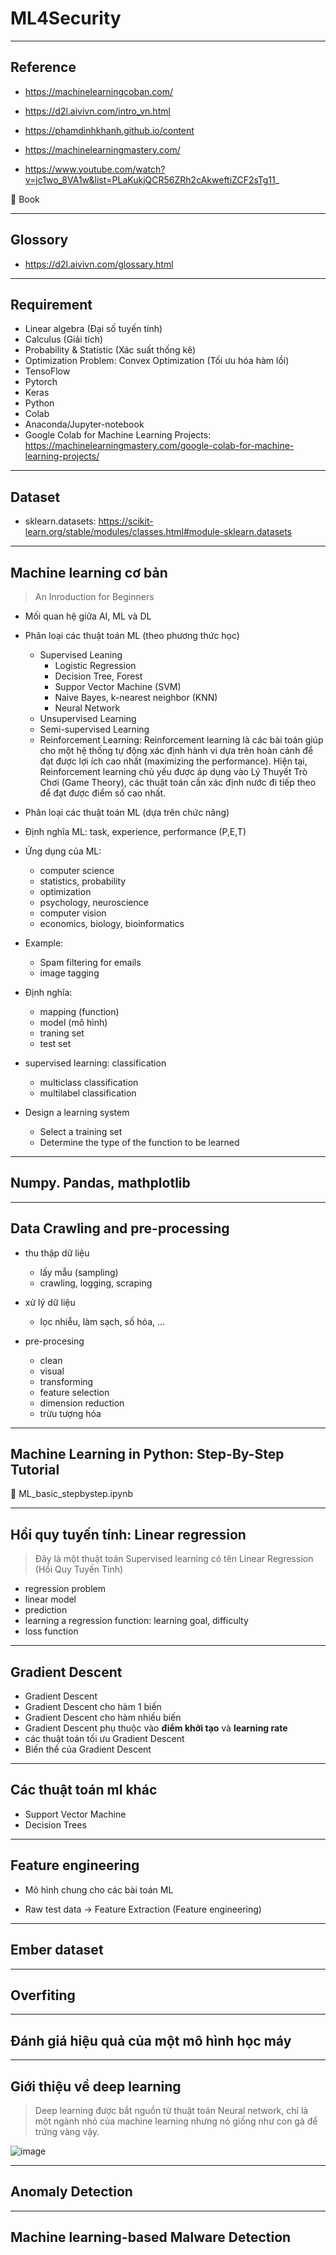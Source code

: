 ﻿# ML4Security


---
## Reference 

- https://machinelearningcoban.com/

- https://d2l.aivivn.com/intro_vn.html

- https://phamdinhkhanh.github.io/content

- https://machinelearningmastery.com/

- https://www.youtube.com/watch?v=jc1wo_8VA1w&list=PLaKukjQCR56ZRh2cAkweftiZCF2sTg11_


<!-- 1. Your First Machine Learning Project in Python Step-By-Step,
https://machinelearningmastery.com/machine-learning-in-python-step-bystep/
2. Machine Learning Crash Course, https://developers.google.com/machinelearning/crash-course
3. How to Develop a GAN for Generating MNIST Handwritten Digits,
https://machinelearningmastery.com/how-to-develop-a-generativeadversarial-network-for-an-mnist-handwritten-digits-from-scratch-in-keras/
4. GANs from Scratch 1: A deep introduction. With code in PyTorch and
TensorFlow, https://medium.com/ai-society/gans-from-scratch-1-a-deepintroduction-with-code-in-pytorch-and-tensorflow-cb03cdcdba0f
5. Federated Learning: Collaborative Machine Learning without Centralized
Training Data, https://ai.googleblog.com/2017/04/federated-learningcollaborative.html
6. https://cset.georgetown.edu/wp-content/uploads/Machine-Learning-andCybersecurity.pdf
7. http://web.stanford.edu/class/cs259d/#lectures
8. https://www.malwaredatascience.com/
9. https://github.com/oreilly-mlsec/book-resources -->


:bookmark: Book


---
## Glossory

- https://d2l.aivivn.com/glossary.html


---
## Requirement

- Linear algebra (Đại số tuyến tính)
- Calculus (Giải tích)
- Probability & Statistic (Xác suất thống kê)
- Optimization Problem: Convex Optimization (Tối ưu hóa hàm lồi)
- TensoFlow 
- Pytorch 
- Keras 
- Python 
- Colab
- Anaconda/Jupyter-notebook
- Google Colab for Machine Learning Projects: https://machinelearningmastery.com/google-colab-for-machine-learning-projects/

---
## Dataset
- sklearn.datasets: https://scikit-learn.org/stable/modules/classes.html#module-sklearn.datasets

----
## Machine learning cơ bản
> An Inroduction for Beginners 

- Mối quan hệ giữa AI, ML và DL 
- Phân loại các thuật toán ML (theo phương thức học)
    - Supervised Leaning
        - Logistic Regression
        - Decision Tree, Forest 
        - Suppor Vector Machine (SVM)
        - Naive Bayes, k-nearest neighbor (KNN)
        - Neural Network 
    - Unsupervised Learning
    - Semi-supervised Learning
    - Reinforcement Learning: Reinforcement learning là các bài toán giúp cho một hệ thống tự động xác định hành vi dựa trên hoàn cảnh để đạt được lợi ích cao nhất (maximizing the performance). Hiện tại, Reinforcement learning chủ yếu được áp dụng vào Lý Thuyết Trò Chơi (Game Theory), các thuật toán cần xác định nước đi tiếp theo để đạt được điểm số cao nhất.
- Phân loại các thuật toán ML (dựa trên chức năng)


- Định nghĩa ML: task, experience, performance (P,E,T)
- Ứng dụng của ML:
    - computer science
    - statistics, probability
    - optimization
    - psychology, neuroscience 
    - computer vision 
    - economics, biology, bioinformatics 
- Example: 
    - Spam filtering for emails
    - image tagging 

- Định nghĩa:
    - mapping (function)
    - model (mô hình)
    - traning set
    - test set
- supervised learning: classification
    - multiclass classification
    - multilabel classification 

- Design a learning system
    - Select a training set
    - Determine the type of the function to be learned
 


---
## Numpy. Pandas, mathplotlib

---
## Data Crawling and pre-processing

- thu thập dữ liệu
    - lấy mẫu (sampling)
    - crawling, logging, scraping
- xử lý dữ liệu
    - lọc nhiễu, làm sạch, số hóa, ...

- pre-procesing
    - clean
    - visual 
    - transforming 
    - feature selection 
    - dimension reduction 
    - trừu tượng hóa




---
## Machine Learning in Python: Step-By-Step Tutorial

:pushpin: ML_basic_stepbystep.ipynb

---
## Hồi quy tuyến tính: Linear regression 
> Đây là một thuật toán Supervised learning có tên Linear Regression (Hồi Quy Tuyến Tính)

- regression problem
- linear model
- prediction 
- learning a regression function: learning goal, difficulty
- loss function 



----
## Gradient Descent

- Gradient Descent 
- Gradient Descent cho hàm 1 biến
- Gradient Descent cho hàm nhiều biến
- Gradient Descent phụ thuộc vào **điểm khởi tạo** và **learning rate**
- các thuật toán tối ưu Gradient Descent 
- Biến thể của Gradient Descent 


---
## Các thuật toán ml khác

- Support Vector Machine
- Decision Trees



----
## Feature engineering
- Mô hình chung cho các bài toán ML


- Raw test data -> Feature Extraction (Feature engineering)

---
## Ember dataset


---
## Overfiting

----
## Đánh giá hiệu quả của một mô hình học máy



---
## Giới thiệu về deep learning
> Deep learning được bắt nguồn từ thuật toán Neural network, chỉ là một ngành nhỏ của machine learning nhưng nó giống như con gà để trứng vàng vậy.

![image](https://user-images.githubusercontent.com/108725538/204594285-245f722b-835a-4fb7-b590-9ff7972e3a31.png)


---
## Anomaly Detection 

----
## Machine learning-based Malware Detection
